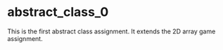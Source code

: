 # abstract_class_0
This is the first abstract class assignment. It extends the 2D array game assignment.
